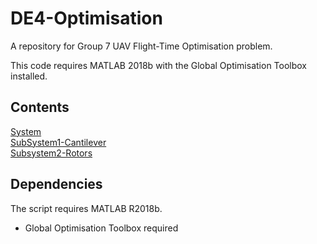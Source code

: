 # DE4-Optimisation
A repository for Group 7 UAV Flight-Time Optimisation problem.  
  
This code requires MATLAB 2018b with the Global Optimisation Toolbox installed.  

## Contents

[System](https://github.com/Scott-Bunting/DE4-Optimisation-SB-NW/tree/master/System)  
[SubSystem1-Cantilever](https://github.com/Scott-Bunting/DE4-Optimisation-SB-NW/tree/master/Subsystem1-Cantilever)  
[Subsystem2-Rotors](https://github.com/Scott-Bunting/DE4-Optimisation-SB-NW/tree/master/Subsystem2-Rotors)  

## Dependencies

The script requires MATLAB R2018b.
* Global Optimisation Toolbox required
